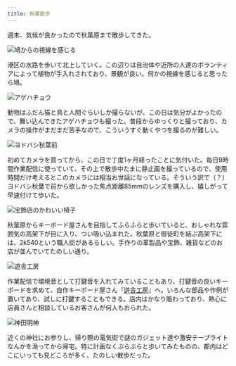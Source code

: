 ```yaml
---
title: 秋葉散歩
---
```

週末、気候が良かったので秋葉原まで散歩してきた。

![](https://lh3.googleusercontent.com/docs/ADP-6oFpFUiKjy2ysH9jd3kYYBDwlDNJEhg5aaQ5IKGaiGnXUVCtnx-NSkTc4ZzGqbrL6IiuTAX-ciPbuhh8p0nmO0h6ZZgpRYUOpkRVFmXAMF1w8aXJcK7O50cc3e57xxAG9RKdf2nGdOzssiVis3wvIhMhNVaxnQkQyhnzAy62reynrvzHT6UTCYKVQ4NOMmdIqDcdZ80gbYoWFU5SICsNxeGM4UIJCPp-kjUzcpZ6AoLQJmT-3yB9NF1OOgeRLUFbFvJqWXjOorvh8tylEmdlX3ed6mf34yfI0WW-AwqW4jNWbHDTbPoDIbFjZ5q3xWStbAV1M3w2EAh0T1zY3qCIchD4tT2ZG1C7kqFBoRkv9Tjnnq7R69yTIT3-bJ3kWrMYFTysLiersn0VAAWYqmC8Y28_1VSf_rmOOI60Zka8VXMbbqWNUA78FxSC3awxh4vlD7dZGaP3Xgo9ryhI7CAOQfhU_iGGyNSdS3J6UfdclmEqLEhFWU7BJagMxe8oGj3buBbXx1qODyMAeiYACmqd0z_uM_CAkOD1W4gLMYzqfZrUwiSlec8isqcykCJ844HxrO_aGNB7_7bTweNy8AbohKz8qaenSZpTobJ34QYMpeTHvIiwR8AZVNS5i4auwzRowD4t5eydrkzFLHubgNaAMxs269maTU_88-U8V8S9M9Q5bHxcEbIZcpPWEZujR0LG7f2e9l9eCu5_TSegYiq7RKyYoAe5LsTr5V9K6khhgyXP0EDl75R5c37Ls6fqaO020Bw6q5tfI-MBZLgbeLpw0rIUCHbppdHeFGgIuNV61eEWmR8_47VDZ8wksR6b4TqNwg83PEfGqo90gUEJ6d1oOvOYw39uEwxOKnskBcjdnDH-dsB5hAl4XQlSLnEWzXVdeTBodumawzjrBT0Y-ToH0vV5sC706RUxlzIBLrUXwPYBMs6mjdhkzuye3p9NZl16xjQKdI6-FnaRDXTuU_TwBc3gkmhoyurnLCXbsOhV1KiufZoJu3uL5CDmdzNJNEYvIZfGkt97Zr6lJ1sYMoutVv0svg_3WDEQIEZbYO32lESSwZZpvuy1_VTvIKBf3tUKw_dHPaSJvGyKrEiSX8zCopo_gJnwJX5tIVnsVqhvis0cr9gCeL35NraPzgVoY6TCjdcn3uid1vEli07FrA-UxbkuQAXff7fWbGekWmB5AjulSuZUa0u48CyX7Ghq7blvY80zmHRF3D0R4YU1e3KQo544khYVm4xAAOZrD43sQiFmR_94QQ "鳩からの視線を感じる")

港区の水路を歩いて北上していく。この辺りは自治体や近所の人達のボランティアによって植物が手入れされており、景観が良い。何かの視線を感じると思ったら鳩。

![](https://lh3.googleusercontent.com/docs/ADP-6oH8b3D79b7aXW8aFknPrd1KwDP3Z2f-3VCVbHb1TtWgVHoMpUiCkj2Qu0LcHUGgCPkM6zRNJWmI1KHyV3-R29sw7w2htb2BsReTrpOE5QBVDmJQAQJOeRAuCVjMJMv-5m0cMDyqaw7Yp0nIgW6edGH-OgOE0uuEa-psxOop1rFvy5YvCoIFN_gd3_NIMCzQVpoIvhC2-jGS5hDHzttzab9g7sk9BclGvyNWzun69eqbDLWJgGCOmnGCzSg4EtpkHrBc75Dl__vaxwiXoPeovms_evlkWpmMcRGTRsnVpOomVK5ca-UK0MLkin8OKhoJHUi6uk0_diuoxi3WSlNjUQ9IihB-SvlVIbid7eiBDVkQGMY29WbwZ788TFmbWcb13Px_aCWmIuN0TAzy-O6jF-SOhIXuoUBpHJ170aqo1PEQCR6289JB-4H-CEsJ881gB-ZbBQanN82ZqMPZf_2T1dzWei5f6yFDmvh1neCTAZUOO9U9EGIFw_kgy8bp6yAvtnZpSMoZA5NGs8BAGbTKrpRc0CirYO6uQKULME0axYfwLhT54s9vdhQhpypVn3x6pEoSZpaucE65FYc33XA23LoBkTU2WjIZbS1L2HysgmuAfJAQqYsU1DQwlvC4N75ScUd48bBJgVX2n8LLe-3nStPe3eEWFfJuJMlX6IhDbPKnZZ8F-BDKyjDyAI5GrCDa78Ial6zUSMIUVu6W5NxTqpcQ2m-bDF4CNImU2Ry6koNe27U2LFQrlCzQamlmNseUe9hGBRz3qrpFObQQd_xuua-zzZMM82NPN4P9QWHH3t24XkA8dYjSEFEDECxzsW4dZkajeCnY5tlU_nRWo2W2YJ-LlLP_3JvtLsc6E0NhyI62I71Q1RTaV3qK4YNS1GBdPZdNuVCQ7BQSYtT55WUah9M8ekfesW9iduWFk6smHjoCvzmhs6JIrFu2pjiprgMB09o7GW8TzE8OPbIzFb7pdf4iRO4NccsaU1mvKEorEpRGj6J6WJRs_CNnKlmSNQUHaSVH2IiT7lkWY2rGeC5MGDw7FG44deAGBkWcUSuIyCPaAJuHb57pdLGa0FaUBaV06CWRWDzAnwevHmfbJ7_fwFxFyM4WUM2v5j8g3jygBmvqsrrpweyR8MZfQco8t1PdqB1f_kQMxMuOUhpJviRMwhi_MRq7QRFlUhEKAR9OfoaGP_gD1W9A-dywOqje42d8ujbIcYmgDcsrp2Cj8ibKlzJcUH5wLrOVcpn4KYt7hdsks-EZNQ "アゲハチョウ")

動物はふだん猫と鳥と人間ぐらいしか撮らないが、この日は気分がよかったので、舞い込んできたアゲハチョウも撮った。普段からゆっくりと撮っており、カメラの操作がまだまだ苦手なので、こういうすぐ動くやつを撮るのが難しい。

![](https://lh3.googleusercontent.com/docs/ADP-6oHlA8qrjnN8S2OP2RErTnv2QURgp_PNA8bUkRnuJK_KhGwYVv5m8VvzZtpRRMnNLWlT5koy1pNkl-zfdttJxTshSlOGaaPGMDZP8W5e5MnMddxJpp1o4PXsbMzQAI6umYehauS9EOyfHdFNTmLqRJJRqL0eK7nZ7fkh-P9mA89_6pxF9iRMiwWe_0yYTtqW0AFzvPl9lkgoZdzjXwYD25A6dDnTtqIux9VxpqGAxsmjSWAgEcWlWpwToGsF4mqlur9UjhhYNsCuPkCgPkJCskmKriB92yhBniXYNdwCcyhaHXc2Cs2tBdyjIzOYnHdvbRBuTV-7FJJa-WjcTssiEyIAzB7Fpcj2YfaoRCcZrq0d_L9qBwianmT54BRZjBAPuhRfXUTXDdsDyVuIF3WZfjBlhXrew3TiPrvSaZsoH3LKbfsYXKH6bm6A0YvLHofzQp4Z5EUU5Dm3Pj9e3WaxXWbOs1NxnWpoprZZXRUKvr4V9tjvfvTrQcw3Mi9FEWuubRnsv7ZgWOW3VUXl4zBgaHV7z4q6eQYv8cboGS6AW1zge9vtgyyu8vc0yvPoFsWiJUhYG6mzv2qPpxzhNyPBI_-S30aKPuiO49KpCPi36LUWwFajpOdXGC2lF8Y-yGBEhK58jw6socTmI2rmxbL8tozZfWVR7rHx6aEbGHHURXHztmij_zzZdMCcWekNoIu254XgWVWaBMYPgVrECPlGLbbleUJBm2lzgfDPWE_GC5MN5dnGCjEPmPSWNnKKK05w4R4gJfv7TrILCfpAovCeNiTSlgZXXV3VBilNREllnQV6Mr2OM3BUM8GzMuCfvLHO6z3atofMfrLahb0J5KJVMn_CtWsdiacwo4c4YHevP4qBm1DGnCwxeZF9cRnpZX4Pq8aSuhoemMsGW4z5bncixjmHwjPNMXCbkDZvV_DMAUMwU2r8Hb-zfCOI9zFvHPV5tOW2aixUSiZ1yWjwKxJdEdNSIzyQ23gXlNEEG8SCErFT2PkZqHvsEmSpmc8lUEEosk_kK3O7Eys17ibnBUZfSIfHc-qlbQjXl6h1d9E57FY9bBt0SQksnpVXoG3qWogYkKBmQ6iym71K8bYPZPq7IOt4aTETtHkmiSZTSB7DhMje-Dwo4GKa_bLaslUmb0x4bg_XYKXxlw66eedkXbxo7ghf0Y16BPZq91YS0BzYNPN4FRCDA3Q56g6ZsuK4UHIIMp65d7fo_O-4ZKdTrPluLH-fhNqUkY8guntquCkgVySWjvcHzg "ヨドバシ秋葉前")

初めてカメラを買ってから、この日で丁度1ヶ月経ったことに気付いた。毎日9時間作業配信に使っていて、その上で散歩中たまに静止画を撮っているので、使用時間だけ考えるとこのカメラには相当お世話になっている。そういう訳で（？）ヨドバシ秋葉で前から欲しかった焦点距離85mmのレンズを購入し、嬉しがって早速付けて歩いた。

![](https://lh3.googleusercontent.com/docs/ADP-6oFAC5dOyR-Yu7nqCNW0EefVlZXcU6j-W2XR-T2faE5FuY0XgEk-aG205tEUye35KEnMqUr0O_vxxuQmZN7HGpXkpZDNP3fO6oDxzeQfgYWY46_tdxMxDd36PTflQsA-_hJHcWWeoKOOVWwPDTPvV4EJWbdLbnj5ODcZ7bzOY_roZ8eXM_lNOkMIl50bYleaUkUc5Rdh-9uLYDJ56IzKIZzc_eMAiJs5QEq4-aWkL8IDMp-5jyeKbl-Z6vKplyeiqWO6soWaYMblS57ZjSa8JCddFHIIh_4g_BNmpCOpwLSM4vOCizHOnOM1_d32IANmahzX9M3yQISVBcj-cKQ19-hU2Oa2EbY-n0atT4rOYfi6W_AzNp2jKXBa8d4mzGdXvSb5fV8XBRdmvT7oHCB9zJcgbMvKe4cIQdzQrj2p_z_CFXZlQq01qqkj2Usc_eCPzJcytU5gQOKklGdXhJ4v_7YQvqn3OlyPiF8VgvVbWU_50zaDqvpI8uEIyFfItMqJFEW_KWIWlSjte141Vp_H7imMTmoRRSCcm4yFgW6XKkEwHiZPJ1iULpP_cAebx28er5ku6teHtxXPf2r2i9CfMxWhoW_DdCSRX2u4DAqmdn5u0KLMctBrf9pbHCe14lm7vZZPvuyrkt8PlsclG0mJ-fL3FMlcOAGspO3E7-rd7X-t-JjPREsVaBHADg0GIjfIwkdDHsdouHd0IdzFs4elt8ctMDxjH8ZZ5JLSOSFgY2Pclj6Y1BGLGIkkWZpGrMJjlt6Ycadv2Z49nIdsIETyKBwSenh-mKsoGlsrVeOQ1Vr59xUL2pc0fD-eAGlQu7209eGzwbQ80uFaBhTgcUPh2HHkkUeWIr5NYxb1wXry3k_HVjV72S0nvhXr2y-cGjWvdGg0vO33vUmOPCaAHgbs5-KVp-WMpwzZmw4UCtgkRYShv1FaeNwtYP1LhOWDVEnW51YMVE0tKnBGy-h_QQ5XXlVdY_UC3Z2J8sBW-N6gYshjYPJMgY0HDDiUZvIDKASPI0GXzVGECVDC-89wcFxyYtxkU4xpotPActL8S_KCCOw116QNz3U4hAZGI6oRL0khRg-99MzvtVxITSvQ4aWZBgkSIBUlFrccPufi3FzGmEkuwgUyp_qhPCZrU0tcsA5MRPe32osNjQkoLzCEj9FLt6qMJl7-KY4qcX0wfpAH8r9m7QzOk1GuRpVKd_hEb9iKPeSt7R2vZAWmqGo1lmYwmKmR4c6XPCa1Fk_kCfOKN8mMw5O11Q "宝飾店のかわいい椅子")

秋葉原からキーボード屋さんを目指してふらふらと歩いていると、おしゃれな雰囲気の高架下が目に入り、つい吸い込まれた。秋葉原と御徒町を結ぶ高架下には、2k540という職人街があるらしい。手作りの革製品や宝飾、雑貨などのお店が並んでいてたのしい通り。

![](https://lh3.googleusercontent.com/docs/ADP-6oHGqkBjyeq0Wv2uUVp0arMFeREZ-7lfFmnV6fxNw58EpP0Ti78FqeKt5G_Y5y5D4bn_abNuA7z5ZTZ5koOVMKj3jvHtbE8TMiqPzYyvbDK60kFQPbPZjxfjJb1lWS4XIv07gTvRrkR0xOK2_zXl45sgUtWxqUcekpSXN0Y9Iuo44SLwciu1vYxbj-aHOd3Xf1RH8tCGXwm0_xBcpZUx4GpA4U4WIG9QDbW5LDoa5mqqg-PAe0WPo80GPf7Ywurdus0HoUOYBu0G3dpsrecXRB4Ab6kzPhRFhed2eN9voDM2gU1wH9eD_vEd-rcQ03VxS_132cCmpB3WZObWLyaawsNCn0qxM0DAj4dOOHBAnpKCF__E5VPzTmEbkTnrHZmzUAgndKNdO5SrRbhrSEJo0cIGd7EtKtH6M-k_UXMOjW9vvukH-xZc01WyCkjExP5G1-C6FEDILyiR2ynLO-5JliwtwXnUBgyWDLNdNGekGOFrLADZPEcYuucUSZYz2dNoFvGIeJH0RowLfEU7sVQUh3vGPbX3RxYLyrBHu7fV1D-EuiRalxOjhl2leih7fLqaSm1hnnekikBUONDKcsB8seCHrYSv2mliC04Tz3dJL8IGO-xxZUlSrTEOUvZTzDj0hIJMwETwKJH2aYpzw_KTUNqst9OpRYj8D9ctk2TD4HP-mhGtitdri4ZCA2Hb69UHuc4iSN0Qzn94MNqzZMDCL2JtFo1_Dfq6dpjnsPEiVBHdFiy4IVaT3PnLpcvgTCZEh7gN4wglKzey9ravIV3Wbh1lVmQkItTJN87BUZuAnZ30vGT6kodDXGpPxRa-rK2WY7k-xMmxHUsOeqtvTL0nknNKAkZ_C7SFe24aP3Xte9jlJtvkAULYwI-EZ0rBVWwavDYsLERJGGOAr5JnlTASRRiZ2-inNc0XrSaJIQqOi75Hwiaad7DdjM1OZSD16fUDpQ863CV70tO6OcJ0CfBwivJivOwRR5_tNQOM5gvGcruGXCjjGFujFdNqG9yW08jZPMuolpeVhD7WtKKhxiY8gi7VGHt1czePZIWom8wUpVhfGLE4uZ2L3-ZUTGq5_iSTCeGJqhq-rF_Xqnyy8XT4fXh8BVyxCifSi12eh4uum42QtosjTIP8m9tJQj6E4NVvfSghgBc600JSG9D_LhLFLMMJGEKBcDyGCo0El7oR1sZ57AvWY3VOTZMh6jG-5ITo-cqsksyv9kPRSKzDfCcwSFjmBPcG6PW1mcuZR7nfOVf4cvqn1g "遊舎工房")

作業配信で環境音として打鍵音を入れてみていることもあり、打鍵音の良いキーボードを求めて、自作キーボード屋さん『[遊舎工房](https://yushakobo.jp/)』へ。いろんな部品や作例が置いてあり、試しに打鍵することもできる。店内はかなり賑わっており、熱心に店員さんと相談しているお客さんが何人もおられた。

![](https://lh3.googleusercontent.com/docs/ADP-6oEgSOhVzcyT-JRZXX34sNDSb8MzMm8lj4FCitF7up0GwJUCCl3WokYiuOxRKX6_QUUshlGo7hbZfVrmgPflqJw8OEIFJgGjq2T5sGaw97JExwD-qUL2T4H7mynuqg9t4hJ9dyZzWI_J5GOgBcndoYHTaSwynrxFW-A1snNUlJkwTX2V85himU_N9gPBrXtE966c1-NsaKqWMN7QdcY64GJsghpRjOy3Oc__02wooxKTyL1LNeAJSCYa_6x-zO_P9LVNu880GH0vBBp8yqyvY3xP9LGHuGUgZPLCwAlZkcCqL61EXpQs98iPaffDuyXVPOua3YwH01Gx_FzmWw_qpdH8ZZfYmv2lF21r5TjO7IhYAewcoT8JyKQ5TQsbiLFkJQFo3G2EfoNxLb5WpUO_vLjQZbYfLJvl8z6JpilcM9shYJ6Yv1Awr_YbLKl72vOR1-AoUDwJ7zbnebzE2w1FCzagqi6_xDXQsBSWAhxypyXcIL0sCusFSlNllRuQVwGkH2gUmWrcR3fu4J8SHwvrKwFgtuoxlJsMM_J1EY0YgmYQe_HUkILMiqu4EZlz_GYjywO_gXr8oTXaLOYnms52orvJhVKtBNkk5g_NQw_PipgvgNeF0v03A1gLkJFMWTkB97F2CO1_ZC0Xy8xQa_uDGUP-zlpKZmPtTH4RDEtFORBegfBEw8UlUF4QQCYW_EmSC9hNFl7RmsPXN7LWP8HMqAOPUtVSyvJAhI9fE3RifQZUO5JsVNetFaYFJQogERQfHTDqbb01a84Bfdu8b9N5kgTInMjLmD55PkGELBkIyagXJZ6CkzRnDTukB0HHTaDwBG6NJ-O_QM-B4IUwUAm4XdJvx_4aF7nLOvQsx77VgQpLYpTWYB_tDUPfyoCyDVuOzPPw0xBmpyO3ZuACbbhioYQM0ODjL2yLamPqrC2yhOLkp82gDuSysD6POLjH3dG0erBZwofopQ0yHHJ2iUDUkZzot-PoTs03vpNZBSSLIEt5o4ZXQMUIfWbU1Mq-tXvb029YQjla6dWyNeJTYegwNzetYmo1f4BP6gDtmz0bKBdHjsBbTgt3CU4CwdAcm2K7gCdCV_D9EWDdpyYMxDVKt259lU-GSCClVSpi5QOBWjpFt8eqPzx4hVhFeeB5b7CJ5UKS-AHfBDzyANJAhwOsn96-ccB4djaaX660PYTI_qhdglameF-QHqmHUnJMw5bn9v2lfzw8J5PCRsYKMkCouJeUmVEnD0cA2-lq_am6q9pQ8DszaQ "神田明神")

近くの神社にお参りし、帰り際の電気街で謎のガジェット達や激安テープライトなんかを漁ってから帰宅。特に計画なくぶらぶらと歩いてみたものの、都内はどこにいっても見どころが多く、たのしい散歩だった。
